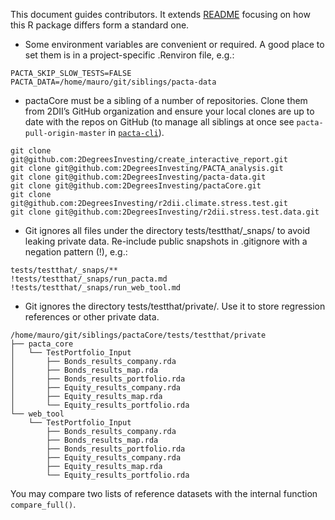 
This document guides contributors. It extends
[README](https://github.com/2DegreesInvesting/pactaCore/blob/main/README.md)
focusing on how this R package differs form a standard one.

-   Some environment variables are convenient or required. A good place
    to set them is in a project-specific .Renviron file, e.g.:

<!-- -->

    PACTA_SKIP_SLOW_TESTS=FALSE
    PACTA_DATA=/home/mauro/git/siblings/pacta-data

-   pactaCore must be a sibling of a number of repositories. Clone them
    from 2DII’s GitHub organization and ensure your local clones are up
    to date with the repos on GitHub (to manage all siblings at once see
    `pacta-pull-origin-master` in
    [`pacta-cli`](https://github.com/2DegreesInvesting/pacta-cli)).

<!-- -->

    git clone git@github.com:2DegreesInvesting/create_interactive_report.git
    git clone git@github.com:2DegreesInvesting/PACTA_analysis.git
    git clone git@github.com:2DegreesInvesting/pacta-data.git
    git clone git@github.com:2DegreesInvesting/pactaCore.git
    git clone git@github.com:2DegreesInvesting/r2dii.climate.stress.test.git
    git clone git@github.com:2DegreesInvesting/r2dii.stress.test.data.git

-   Git ignores all files under the directory tests/testthat/\_snaps/ to
    avoid leaking private data. Re-include public snapshots in
    .gitignore with a negation pattern (!), e.g.:

<!-- -->

    tests/testthat/_snaps/**
    !tests/testthat/_snaps/run_pacta.md
    !tests/testthat/_snaps/run_web_tool.md

-   Git ignores the directory tests/testthat/private/. Use it to store
    regression references or other private data.

<!-- -->

    /home/mauro/git/siblings/pactaCore/tests/testthat/private
    ├── pacta_core
    │   └── TestPortfolio_Input
    │       ├── Bonds_results_company.rda
    │       ├── Bonds_results_map.rda
    │       ├── Bonds_results_portfolio.rda
    │       ├── Equity_results_company.rda
    │       ├── Equity_results_map.rda
    │       └── Equity_results_portfolio.rda
    └── web_tool
        └── TestPortfolio_Input
            ├── Bonds_results_company.rda
            ├── Bonds_results_map.rda
            ├── Bonds_results_portfolio.rda
            ├── Equity_results_company.rda
            ├── Equity_results_map.rda
            └── Equity_results_portfolio.rda

You may compare two lists of reference datasets with the internal
function `compare_full()`.
